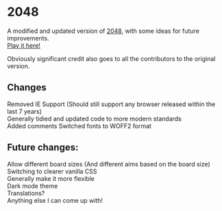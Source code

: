 # 2048

A modified and updated version of [2048](https://github.com/gabrielecirulli/2048), with some ideas for future improvements.  
[Play it here!](https://mck.is/2048)

Obviously significant credit also goes to all the contributors to the original version.

## Changes

Removed IE Support (Should still support any browser released within the last 7 years)  
Generally tidied and updated code to more modern standards  
Added comments
Switched fonts to WOFF2 format

## Future changes:

Allow different board sizes (And different aims based on the board size)  
Switching to clearer vanilla CSS  
Generally make it more flexible  
Dark mode theme  
Translations?  
Anything else I can come up with!
